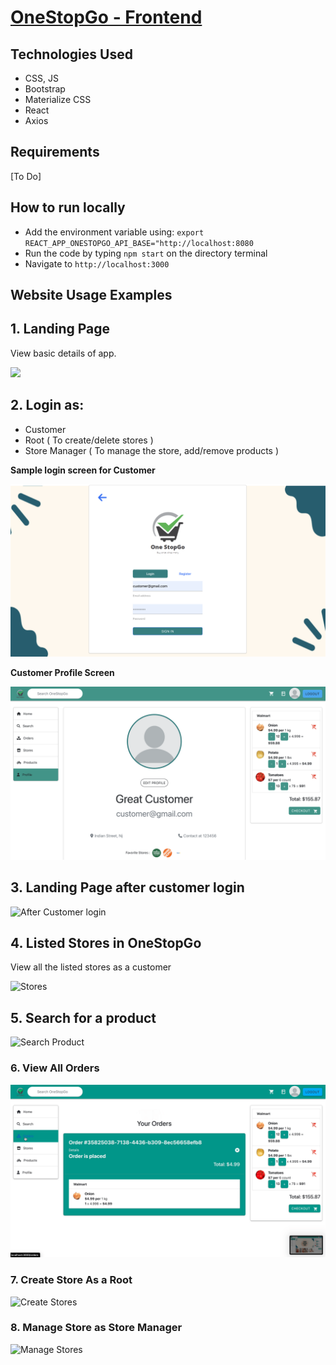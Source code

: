 # [OneStopGo - Frontend](http://onestopgo.eastus.cloudapp.azure.com:8080/)

## Technologies Used
* CSS, JS
* Bootstrap
* Materialize CSS
* React
* Axios

## Requirements
[To Do]

## How to run locally
* Add the environment variable using: `export REACT_APP_ONESTOPGO_API_BASE="http://localhost:8080`
* Run the code by typing `npm start` on the directory terminal
* Navigate to `http://localhost:3000`

## Website Usage Examples

## 1. Landing Page
View basic details of app.

![](./public/images/landing1.gif)

## 2. Login as:
* Customer
* Root ( To create/delete  stores )
* Store Manager ( To manage the store, add/remove products )

**Sample login screen for Customer**

![Customer login](./public/images/login.png)

**Customer Profile Screen**

![Customer profile](./public/images/customerLoginProfile.png)

## 3. Landing Page after customer login

![After Customer login](./public/images/afterLogin.gif)

## 4. Listed Stores in OneStopGo
View all the listed stores as a customer

![Stores](./public/images/ourStores.gif)

## 5. Search for a product

![Search Product](./public/images/ourStores.gif)

### 6. View All Orders

![All Orders](./public/images/all_orders.gif)

### 7. Create Store As a Root

![Create Stores](./public/images/createStoreRoot.gif)

### 8. Manage Store as Store Manager

![Manage Stores](./public/images/storeManagement.gif)